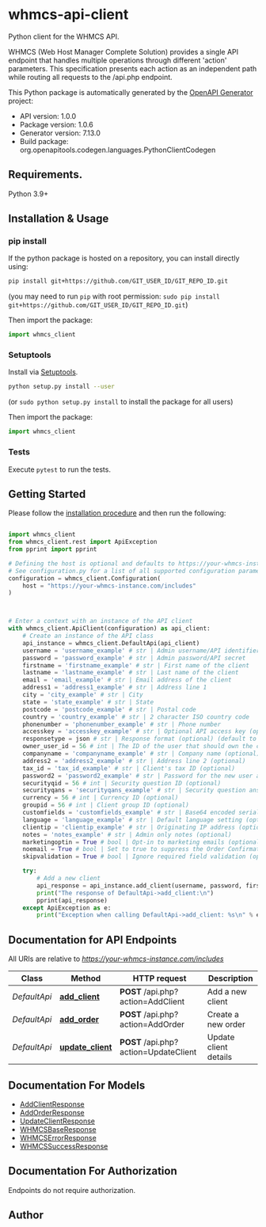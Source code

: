# whmcs-api-client
Python client for the WHMCS API.

WHMCS (Web Host Manager Complete Solution) provides a single API endpoint that handles
multiple operations through different 'action' parameters. This specification presents
each action as an independent path while routing all requests to the /api.php endpoint.


This Python package is automatically generated by the [OpenAPI Generator](https://openapi-generator.tech) project:

- API version: 1.0.0
- Package version: 1.0.6
- Generator version: 7.13.0
- Build package: org.openapitools.codegen.languages.PythonClientCodegen

## Requirements.

Python 3.9+

## Installation & Usage
### pip install

If the python package is hosted on a repository, you can install directly using:

```sh
pip install git+https://github.com/GIT_USER_ID/GIT_REPO_ID.git
```
(you may need to run `pip` with root permission: `sudo pip install git+https://github.com/GIT_USER_ID/GIT_REPO_ID.git`)

Then import the package:
```python
import whmcs_client
```

### Setuptools

Install via [Setuptools](http://pypi.python.org/pypi/setuptools).

```sh
python setup.py install --user
```
(or `sudo python setup.py install` to install the package for all users)

Then import the package:
```python
import whmcs_client
```

### Tests

Execute `pytest` to run the tests.

## Getting Started

Please follow the [installation procedure](#installation--usage) and then run the following:

```python

import whmcs_client
from whmcs_client.rest import ApiException
from pprint import pprint

# Defining the host is optional and defaults to https://your-whmcs-instance.com/includes
# See configuration.py for a list of all supported configuration parameters.
configuration = whmcs_client.Configuration(
    host = "https://your-whmcs-instance.com/includes"
)



# Enter a context with an instance of the API client
with whmcs_client.ApiClient(configuration) as api_client:
    # Create an instance of the API class
    api_instance = whmcs_client.DefaultApi(api_client)
    username = 'username_example' # str | Admin username/API identifier
    password = 'password_example' # str | Admin password/API secret
    firstname = 'firstname_example' # str | First name of the client
    lastname = 'lastname_example' # str | Last name of the client
    email = 'email_example' # str | Email address of the client
    address1 = 'address1_example' # str | Address line 1
    city = 'city_example' # str | City
    state = 'state_example' # str | State
    postcode = 'postcode_example' # str | Postal code
    country = 'country_example' # str | 2 character ISO country code
    phonenumber = 'phonenumber_example' # str | Phone number
    accesskey = 'accesskey_example' # str | Optional API access key (optional)
    responsetype = json # str | Response format (optional) (default to json)
    owner_user_id = 56 # int | The ID of the user that should own the client (optional)
    companyname = 'companyname_example' # str | Company name (optional)
    address2 = 'address2_example' # str | Address line 2 (optional)
    tax_id = 'tax_id_example' # str | Client's tax ID (optional)
    password2 = 'password2_example' # str | Password for the new user account (optional)
    securityqid = 56 # int | Security question ID (optional)
    securityqans = 'securityqans_example' # str | Security question answer (optional)
    currency = 56 # int | Currency ID (optional)
    groupid = 56 # int | Client group ID (optional)
    customfields = 'customfields_example' # str | Base64 encoded serialized array of custom field values (optional)
    language = 'language_example' # str | Default language setting (optional)
    clientip = 'clientip_example' # str | Originating IP address (optional)
    notes = 'notes_example' # str | Admin only notes (optional)
    marketingoptin = True # bool | Opt-in to marketing emails (optional)
    noemail = True # bool | Set to true to suppress the Order Confirmation email being sent (optional)
    skipvalidation = True # bool | Ignore required field validation (optional)

    try:
        # Add a new client
        api_response = api_instance.add_client(username, password, firstname, lastname, email, address1, city, state, postcode, country, phonenumber, accesskey=accesskey, responsetype=responsetype, owner_user_id=owner_user_id, companyname=companyname, address2=address2, tax_id=tax_id, password2=password2, securityqid=securityqid, securityqans=securityqans, currency=currency, groupid=groupid, customfields=customfields, language=language, clientip=clientip, notes=notes, marketingoptin=marketingoptin, noemail=noemail, skipvalidation=skipvalidation)
        print("The response of DefaultApi->add_client:\n")
        pprint(api_response)
    except ApiException as e:
        print("Exception when calling DefaultApi->add_client: %s\n" % e)

```

## Documentation for API Endpoints

All URIs are relative to *https://your-whmcs-instance.com/includes*

Class | Method | HTTP request | Description
------------ | ------------- | ------------- | -------------
*DefaultApi* | [**add_client**](docs/DefaultApi.md#add_client) | **POST** /api.php?action&#x3D;AddClient | Add a new client
*DefaultApi* | [**add_order**](docs/DefaultApi.md#add_order) | **POST** /api.php?action&#x3D;AddOrder | Create a new order
*DefaultApi* | [**update_client**](docs/DefaultApi.md#update_client) | **POST** /api.php?action&#x3D;UpdateClient | Update client details


## Documentation For Models

 - [AddClientResponse](docs/AddClientResponse.md)
 - [AddOrderResponse](docs/AddOrderResponse.md)
 - [UpdateClientResponse](docs/UpdateClientResponse.md)
 - [WHMCSBaseResponse](docs/WHMCSBaseResponse.md)
 - [WHMCSErrorResponse](docs/WHMCSErrorResponse.md)
 - [WHMCSSuccessResponse](docs/WHMCSSuccessResponse.md)


<a id="documentation-for-authorization"></a>
## Documentation For Authorization

Endpoints do not require authorization.


## Author




